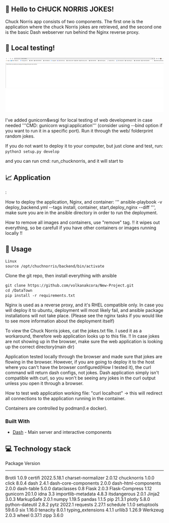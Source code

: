 ## :loudspeaker: **Hello to CHUCK NORRIS JOKES!** 

Chuck Norris app consists of two components. The first one is the application where the chuck Norris jokes are retrieved, and the second one is the basic Dash webserver run behind the Nginx reverse proxy.


## :loudspeaker: **Local testing!** 
![Image](assets/local_test.png)

I've added gunicorn&wsgi for local testing of web development in case needed '''CMD: gunicorn wsgi:application''' (consider using --bind option if you want to run it in a specific port). Run it through the web/ folderprint random jokes. 

If you do not want to deploy it to your computer, but just clone and test, run: ``python3 setup.py develop``

and you can run cmd: run_chucknorris, and it will start to  

## :chart_with_upwards_trend: **Application** 
: 

How to deploy the application, Nginx, and container: ''' ansible-playbook -v deploy_backend.yml --tags install, container, start,deploy_nginx --diff ''', make sure you are in the ansible directory in order to run the deployment. 

How to remove all images and containers, use "remove" tag. !! it wipes out everything, so be carefull if you have other containers or images running locally !!

## :see_no_evil: **Usage**

```
Linux
source /opt/chuchnorris/backend/bin/activate

```

Clone the git repo, then install everything with ansible

```
git clone https://github.com/volkanakcora/New-Project.git
cd /DataTown
pip install -r requirements.txt
```

Nginx is used as a reverse proxy, and it's RHEL compatible only. In case you will deploy it to ubuntu, deployment will most likely fail, and ansible package installations will not take place. (Please see the nginx tasks if you would like to see more information about the deployment itself)

To view the Chuck Norris jokes, cat the jokes.txt file. I used it as a workaround, therefore web application looks up to this file. !! In case jokes are not showing up in the browser, make sure the web application is looking up the correct directory(main dir)

Application tested locally through the browser and made sure that jokes are flowing in the browser. However, if you are going to deploy it to the host where you can't have the browser configured(How I tested it), the curl command will return dash configs, not jokes. Dash application simply isn't compatible with curl, so you won't be seeing any jokes in the curl output unless you open it through a browser. 

How to test web application working file: "curl localhost" -> this will redirect all connections to the application running in the container.

Containers are controlled by podman(I.e docker).


### Built With

- [Dash](https://dash.plot.ly/) - Main server and interactive components




## :computer: **Technology stack**

Package              Version
-------------------- -----------
Brotli               1.0.9
certifi              2022.5.18.1
charset-normalizer   2.0.12
chucknorris          1.0.0
click                8.0.4
dash                 2.4.1
dash-core-components 2.0.0
dash-html-components 2.0.0
dash-table           5.0.0
dataclasses          0.8
Flask                2.0.3
Flask-Compress       1.12
gunicorn             20.1.0
idna                 3.3
importlib-metadata   4.8.3
itsdangerous         2.0.1
Jinja2               3.0.3
MarkupSafe           2.0.1
numpy                1.19.5
pandas               1.1.5
pip                  21.3.1
plotly               5.8.0
python-dateutil      2.8.2
pytz                 2022.1
requests             2.27.1
schedule             1.1.0
setuptools           59.6.0
six                  1.16.0
tenacity             8.0.1
typing_extensions    4.1.1
urllib3              1.26.9
Werkzeug             2.0.3
wheel                0.37.1
zipp                 3.6.0

